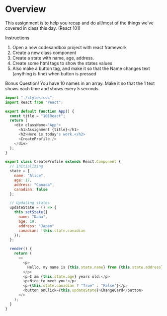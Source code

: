 # Overview
This assignment is to help you recap and do all/most of the things we’ve covered in class
this day. (React 101)

Instructions
1. Open a new codesandbox project with react framework
2. Create a new class component
3. Create a state with name, age, address.
4. Create some html tags to show the states values
5. Also make a button tag, and make it so that the Name changes text
(anything is fine) when button is pressed

Bonus Question!
You have 10 names in an array.
Make it so that the 1 text shows each time and shows every 5 seconds.

```js
import "./styles.css";
import React from "react";

export default function App() {
  const title = "101React";
  return (
    <div className="App">
      <h1>Assignment {title}</h1>
      <h2>Here is today's work.</h2>
      <CreateProfile />
    </div>
  );
}

export class CreateProfile extends React.Component {
  // Initializing
  state = {
    name: "Alice",
    age: 17,
    address: "Canada",
    canadian: false
  };

  // Updating states
  updateState = () => {
    this.setState({
      name: "Kana",
      age: 19,
      address: "Japan"
      canadian: !this.state.canadian
    });
  };

  render() {
    return (
      <>
        <p>
          Hello, my name is {this.state.name} from {this.state.address}.
        </p>
        <p>I am {this.state.age} years old.</p>
        <p>Nice to meet you!</p>
        <p>{this.state.canadian ? "True" : "False"}</p>
        <button onClick={this.updateState}>ChangeCard</button>
      </>
    );
  }
}
```